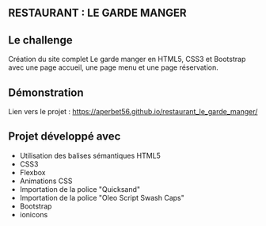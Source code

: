 ## RESTAURANT : LE GARDE MANGER

## Le challenge

Création du site complet Le garde manger en HTML5, CSS3 et Bootstrap avec une page accueil, une page menu et une page réservation.

## Démonstration

Lien vers le projet : https://aperbet56.github.io/restaurant_le_garde_manger/

## Projet développé avec

- Utilisation des balises sémantiques HTML5
- CSS3
- Flexbox
- Animations CSS
- Importation de la police "Quicksand"
- Importation de la police "Oleo Script Swash Caps"
- Bootstrap
- ionicons
